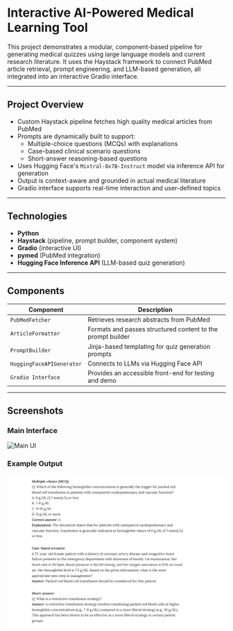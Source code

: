 # Interactive AI-Powered Medical Learning Tool

This project demonstrates a modular, component-based pipeline for generating medical quizzes using large language models and current research literature. It uses the Haystack framework to connect PubMed article retrieval, prompt engineering, and LLM-based generation, all integrated into an interactive Gradio interface.

---

## Project Overview

- Custom Haystack pipeline fetches high quality medical articles from PubMed
- Prompts are dynamically built to support:
  - Multiple-choice questions (MCQs) with explanations
  - Case-based clinical scenario questions
  - Short-answer reasoning-based questions
- Uses Hugging Face's `Mixtral-8x7B-Instruct` model via inference API for generation
- Output is context-aware and grounded in actual medical literature
- Gradio interface supports real-time interaction and user-defined topics

---

## Technologies

- **Python**
- **Haystack** (pipeline, prompt builder, component system)
- **Gradio** (interactive UI)
- **pymed** (PubMed integration)
- **Hugging Face Inference API** (LLM-based quiz generation)

---

## Components

| Component            | Description                                                 |
|---------------------|-------------------------------------------------------------|
| `PubMedFetcher`      | Retrieves research abstracts from PubMed                   |
| `ArticleFormatter`   | Formats and passes structured content to the prompt builder |
| `PromptBuilder`      | Jinja-based templating for quiz generation prompts          |
| `HuggingFaceAPIGenerator` | Connects to LLMs via Hugging Face API              |
| `Gradio Interface`   | Provides an accessible front-end for testing and demo       |

---

## Screenshots

### Main Interface
![Main UI](screenshots/main.png)

### Example Output
![Generated Quiz Output](screenshots/output.png)


